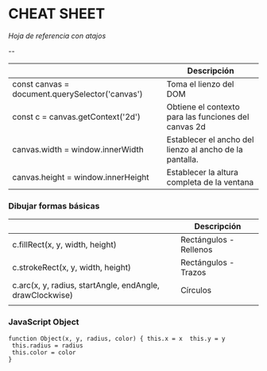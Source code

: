 CHEAT SHEET
============


*Hoja de referencia con atajos*

--

|  | Descripción |
| ----------- | ------------ |
| const canvas = document.querySelector('canvas') | Toma el lienzo del DOM  |
| const c = canvas.getContext('2d') |  Obtiene el contexto para las funciones del canvas 2d | 
| canvas.width = window.innerWidth |  Establecer el ancho del lienzo al ancho de la pantalla. | 
| canvas.height = window.innerHeight |  Establecer la altura completa de la ventana | 

### Dibujar formas básicas

|  | Descripción |
| ----------- | ------------ |
| c.fillRect(x, y, width, height)  | Rectángulos - Rellenos |
| c.strokeRect(x, y, width, height) | Rectángulos - Trazos |
|c.arc(x, y, radius, startAngle, endAngle, drawClockwise) | Círculos |
| | |

### JavaScript Object
```
function Object(x, y, radius, color) { this.x = x  this.y = y
 this.radius = radius
 this.color = color
}
```

